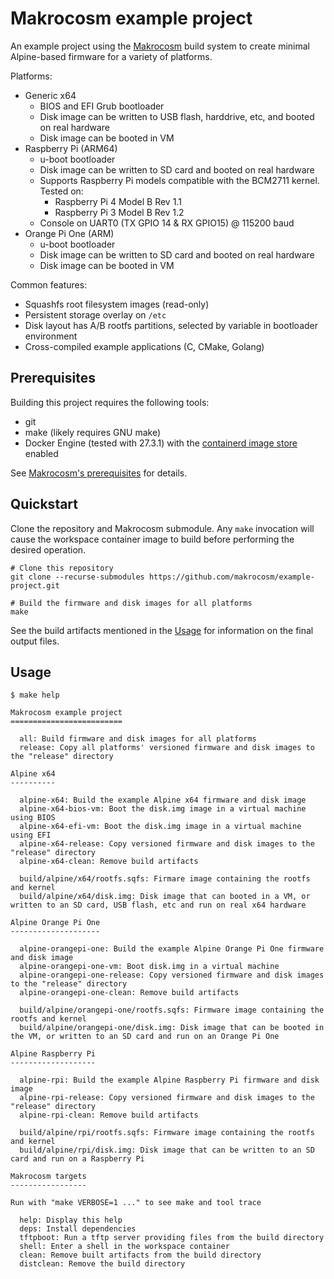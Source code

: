 # Makrocosm example project

An example project using the [Makrocosm](https://www.github.com/makrocosm/makrocosm)
build system to create minimal Alpine-based firmware for a variety of platforms.

Platforms:

 - Generic x64
   - BIOS and EFI Grub bootloader
   - Disk image can be written to USB flash, harddrive, etc, and booted on real hardware
   - Disk image can be booted in VM
 - Raspberry Pi (ARM64)
   - u-boot bootloader
   - Disk image can be written to SD card and booted on real hardware
   - Supports Raspberry Pi models compatible with the BCM2711 kernel. Tested on:
     - Raspberry Pi 4 Model B Rev 1.1
     - Raspberry Pi 3 Model B Rev 1.2
   - Console on UART0 (TX GPIO 14 & RX GPIO15) @ 115200 baud
 - Orange Pi One (ARM)
   - u-boot bootloader
   - Disk image can be written to SD card and booted on real hardware
   - Disk image can be booted in VM

Common features:

  - Squashfs root filesystem images (read-only)
  - Persistent storage overlay on `/etc`
  - Disk layout has A/B rootfs partitions, selected by variable in bootloader environment
  - Cross-compiled example applications (C, CMake, Golang)

## Prerequisites

Building this project requires the following tools:

  - git
  - make (likely requires GNU make)
  - Docker Engine (tested with 27.3.1)
    with the [containerd image store](https://docs.docker.com/engine/storage/containerd/) enabled

See [Makrocosm's prerequisites](https://makrocosm.github.io/makrocosm/getting-started/#prerequisites) for details.

## Quickstart

Clone the repository and Makrocosm submodule. Any `make` invocation will
cause the workspace container image to build before performing the desired
operation.

```
# Clone this repository
git clone --recurse-submodules https://github.com/makrocosm/example-project.git

# Build the firmware and disk images for all platforms
make
```

See the build artifacts mentioned in the [Usage](#usage) for information on
the final output files.

## Usage

```
$ make help

Makrocosm example project
=========================

  all: Build firmware and disk images for all platforms
  release: Copy all platforms' versioned firmware and disk images to the "release" directory

Alpine x64
----------

  alpine-x64: Build the example Alpine x64 firmware and disk image
  alpine-x64-bios-vm: Boot the disk.img image in a virtual machine using BIOS
  alpine-x64-efi-vm: Boot the disk.img image in a virtual machine using EFI
  alpine-x64-release: Copy versioned firmware and disk images to the "release" directory
  alpine-x64-clean: Remove build artifacts

  build/alpine/x64/rootfs.sqfs: Firmare image containing the rootfs and kernel
  build/alpine/x64/disk.img: Disk image that can booted in a VM, or written to an SD card, USB flash, etc and run on real x64 hardware

Alpine Orange Pi One
--------------------

  alpine-orangepi-one: Build the example Alpine Orange Pi One firmware and disk image
  alpine-orangepi-one-vm: Boot disk.img in a virtual machine
  alpine-orangepi-one-release: Copy versioned firmware and disk images to the "release" directory
  alpine-orangepi-one-clean: Remove build artifacts

  build/alpine/orangepi-one/rootfs.sqfs: Firmware image containing the rootfs and kernel
  build/alpine/orangepi-one/disk.img: Disk image that can be booted in the VM, or written to an SD card and run on an Orange Pi One

Alpine Raspberry Pi
-------------------

  alpine-rpi: Build the example Alpine Raspberry Pi firmware and disk image
  alpine-rpi-release: Copy versioned firmware and disk images to the "release" directory
  alpine-rpi-clean: Remove build artifacts

  build/alpine/rpi/rootfs.sqfs: Firmware image containing the rootfs and kernel
  build/alpine/rpi/disk.img: Disk image that can be written to an SD card and run on a Raspberry Pi

Makrocosm targets
-----------------

Run with "make VERBOSE=1 ..." to see make and tool trace

  help: Display this help
  deps: Install dependencies
  tftpboot: Run a tftp server providing files from the build directory
  shell: Enter a shell in the workspace container
  clean: Remove built artifacts from the build directory
  distclean: Remove the build directory

```

